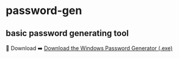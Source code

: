 # password-gen
basic password generating tool
-------------------------------
🔐 Download
➡️ [Download the Windows Password Generator (.exe)](https://github.com/akell999/password-gen/releases/tag/v1.0)

